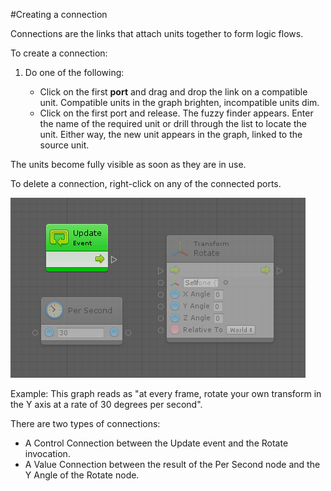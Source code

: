 #Creating a connection

Connections are the links that attach units together to form logic flows.

To create a connection:

1. Do one of the following:

   * Click on the first **port** and drag and drop the link on a compatible unit. 
    Compatible units in the graph brighten, incompatible units dim.
   * Click on the first port and release.
     The fuzzy finder appears. Enter the name of the required unit or drill through the list to locate the unit. Either way, the new unit appears in the graph, linked to the source unit.

The units become fully visible as soon as they are in use.

To delete a connection, right-click on any of the connected ports.




![](images/bolt-connections2.gif)

Example: This graph reads as "at every frame, rotate your own transform in the Y axis at a rate of 30 degrees per second". 

There are two types of connections:

 * A Control Connection between the Update event and the Rotate invocation.
 * A Value Connection between the result of the Per Second node and the Y Angle of the Rotate node.

